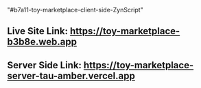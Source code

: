 "#b7a11-toy-marketplace-client-side-ZynScript"

## Live Site Link: https://toy-marketplace-b3b8e.web.app

## Server Side Link: https://toy-marketplace-server-tau-amber.vercel.app
